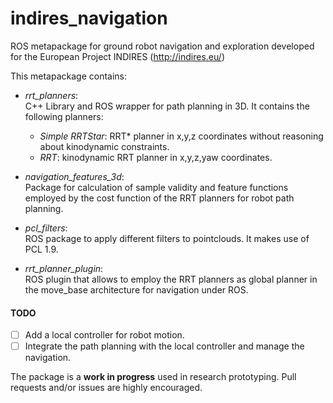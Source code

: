 # indires_navigation
ROS metapackage for ground robot navigation and exploration developed for the European Project INDIRES (http://indires.eu/)

This metapackage contains:

* *rrt_planners*:  
C++ Library and ROS wrapper for path planning in 3D. It contains the following planners:

    - *Simple RRTStar*: RRT* planner in x,y,z coordinates without reasoning about kinodynamic constraints.
    - *RRT*: kinodynamic RRT planner in x,y,z,yaw coordinates.

* *navigation_features_3d*:  
Package for calculation of sample validity and feature functions employed by the cost function of the RRT planners for robot path planning.

* *pcl_filters*:  
ROS package to apply different filters to pointclouds. It makes use of PCL 1.9.

* *rrt_planner_plugin*:   
ROS plugin that allows to employ the RRT planners as global planner in the move_base architecture for navigation under ROS.


#### TODO
- [ ] Add a local controller for robot motion. 
- [ ] Integrate the path planning with the local controller and manage the navigation.

The package is a **work in progress** used in research prototyping. Pull requests and/or issues are highly encouraged.
